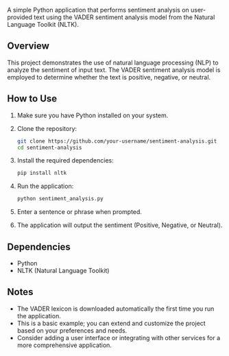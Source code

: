 A simple Python application that performs sentiment analysis on user-provided text using the VADER sentiment analysis model from the Natural Language Toolkit (NLTK).

## Overview

This project demonstrates the use of natural language processing (NLP) to analyze the sentiment of input text. The VADER sentiment analysis model is employed to determine whether the text is positive, negative, or neutral.

## How to Use

1. Make sure you have Python installed on your system.
2. Clone the repository:

    ```bash
    git clone https://github.com/your-username/sentiment-analysis.git
    cd sentiment-analysis
    ```

3. Install the required dependencies:

    ```bash
    pip install nltk
    ```

4. Run the application:

    ```bash
    python sentiment_analysis.py
    ```

5. Enter a sentence or phrase when prompted.
6. The application will output the sentiment (Positive, Negative, or Neutral).

## Dependencies

- Python
- NLTK (Natural Language Toolkit)

## Notes

- The VADER lexicon is downloaded automatically the first time you run the application.
- This is a basic example; you can extend and customize the project based on your preferences and needs.
- Consider adding a user interface or integrating with other services for a more comprehensive application.
